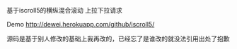 基于iscroll5的横纵混合滚动 上拉下拉请求

Demo http://dewei.herokuapp.com/github/iscroll5/



源码是基于别人修改的基础上我再改的，已经忘了是谁改的就没法引用出处了抱歉

